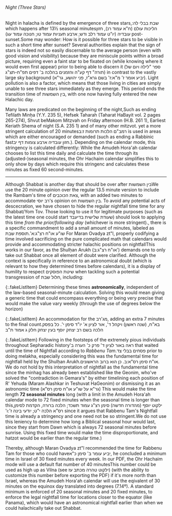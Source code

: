 ###### Night (Three Stars)

Night in halacha is defined by the emergence of three stars,<span class="footnote"><span style="unicode-bidi: plaintext;">שבת בבלי לה:</span></span> which happens after 13½ seasonal minutes<span class="footnote">הליכות עולם (ח"א עמוד רנ), חזון עובדיה (יו"ט עמוד רלב ודש; ארבע תעניות עמוד טו; חנוכה עמוד עג)</span> post-sunset.<span class="footnote">Some may wonder: How is it possible for three stars to be visible in such a short time after sunset? Several authorities explain that the sign of stars is indeed not so easily discernable to the average person (even with good vision and visibility) because they are miniscule points within a broad picture, requiring even a faint star to be fixated on (while knowing where it would even first appear) prior to being able to discern it (ספר "לילה ויום של תורה" דף קע"ה והזמנים בהלכה ב' דפים תפ"ח-תצ"ג) in contrast to the vastly large sky background (יביע אומר ז' מ"א:ז' בשם גרא"ז, פני יהושע, גר"א). Light pollution is also a factor, which means that those living in cities are simply unable to see three stars immediately as they emerge.</span> This period ends the transition time of בין השמשות, with one now having fully entered the new Halachic day.

Many laws are predicated on the beginning of the night,<span class="footnote">Such as ending Tefilath Minḥa (Y.Y. 235 5), Hefsek Taharah (Taharat HaBayit vol. 2 pages 265-274), Shvut beMakom Mitzvah on Friday afternoon (H.B. 261 1), Earliest Keriath Shema of night (S.A. 235 1) and of many other mitzvot.</span> yet a more stringent calculation of 20 minutes<span class="footnote">רמב"ם הלכות תרומות ז:ב</span> is used in areas which are either encouraged or demanded (such as ending a Rabbinic fast<span class="footnote">חזון עובדיה ארבע צומות דף יב.</span>). Depending on the calendar mode, this stringency is calculated differently: While the Amudeh Hora'ah calendar chooses to list this time daily and calculate the time through its (adjusted-)seasonal minutes, the Ohr Hachaim calendar simplifies this to only show by days which require this stringenc and calculates these minutes as fixed 60 second-minutes.

---

Although Shabbat is another day that should be over after <span style="unicode-bidi: isolate;">בין השמשות</span><span class="footnote">We use the 20 minute opinion over the regular 13.5 minute version to include the Rambam's time of צאת הכוכבים, with an added two minutes to accommodate רב יוסי's opinion on בין השמשות. To avoid any potential acts of descecration, we have chosen to hide the regular nightfall time time for any Shabbat/Yom Tov. Those looking to use it for legitimate purposes (such as the latest time one could start שעודת שלישית בדיעבד) should look to applying this time *from the prior/following day* (whichever is more stringent).</span>, there is a specific commandment to add a small amount of minutes, labeled as <span style="unicode-bidi: isolate;">תוספת שבת</span>.<span class="footnote"><span style="unicode-bidi: plaintext;">שו"ע או"ח רצ"ג:א'</span></span> For Maran Ovadya zt"l, properly codifying a time involved sacrificing on the pure complicated math that calendars would provide and accommodating stricter halachic positions on nightfall<span class="footnote">This works in our favor, as the Shulḥan Arukh (<span style="unicode-bidi: isolate;">או"ח רצ"ג:ב'</span>) demands one to only take out Shabbat once all element of doubt were clarified. Although the context is specifically in reference to an astronomical doubt (which is relevant to how they determined times before calendars), it is a display of humility to respect שיטת הפוסקים when tackling such a potential transgression of חלול שבת</span>, including:

{:.fakeListItem}
Determining these times **astronomically**, independent of the law-based seasonal-minute calculation. Solving this would mean giving a generic time that could encompass everything or being very precise that would make the value vary weekly (through the use of degrees below the horizon)

{:.fakeListItem}
An accommodation for the מג'רב, adding an extra 7 minutes to the final count.<span class="footnote"><span style="unicode-bidi: plaintext;">בא"ח, (שנה ראשון) ויקהל ד', אור לציון א' יו"ד סימן י'. כל בפסק הלכה בשם רב יצחק יוסף בעין יצחק חלק ג אמוד ת"ב</span></span>

{:.fakeListItem}
Following in the footsteps of the extremely pious individuals throughout Sepharadic history<span class="footnote"><span style="unicode-bidi: plaintext;">ראה באור לציון ד' פרק כ' הערה ב'</span></span> that waited until the time of Nightfall according to _Rabbenu Tam_<span class="footnote"><span style="unicode-bidi: plaintext;">פסחים בבלי צד.</span></span> prior to doing melakha, especially considering this was the fundamental time for nightfall held by the Shulḥan Arukh.<span class="footnote">או"ח סימן רס"א:ב. כן הוא ברוב הראשונים. We do not hold by this interpretation of nightfall as the fundamental time since the minhag has already been established like the Geonim, who've solved the "contradiction in Gemara's" by either timelining each position of R' Yehuda (Maram Alashkar in Teshuvat HaGeonim) or dismissing it as an astronomic time (גר"א על שו"ע או"ח סימן רס"א)</span> This would make the time length **72 seasonal minutes** long (with a limit in the Amudeh Hora'ah calendar mode to 72 fixed minutes when the seasonal time is longer than this,<span class="footnote"><span style="unicode-bidi: plaintext;">ילקוט יוסף (מהדורה חדשה) סימן רצ"ג עמוד תשכד; הלכה ברורה, הקדמת לסימן רס"א הלכה י"ט; יודעי בינה ז':ו'</span></span> since it argues that Rabbenu Tam's Nightfall time is already a stringency and one need not be so stringent.<span class="footnote">We do not use this leniency to determine how long a Biblical seasonal hour would last, since they start from Dawn which is always 72 seasonal minutes before sunrise. Using this fixed time would make the time disproportionate, and hatzot would be earlier than the regular time.</span>)

Thereby, although Maran Ovadya zt"l recommended the time for Rabbenu Tam for those who could have<span class="footnote">יביע עומר ב' סימן כ"א</span>, he concluded a minimum time in Israel of 30 fixed minutes every week. In our PDF, the Ohr Hachaim mode will use a default flat number of 40 minutes<span class="footnote">This number could be used as high up as Vilna (see ילקוט טהרה מכתב עז)</span> (with the ability to customize this number before exporting the PDF) if it's more north than Israel, whereas the Amudeh Hora'ah calendar will use the eqivalent of 30 minutes on the equinox day translated into degrees (7.14º). A standard minimum is enforced of 20 seasonal minutes and 20 fixed minutes, to enforce the legal nightfall time for locations closer to the equator (like Panama), which would have an astronomical nightfall earlier than when we could halachically take out Shabbat.